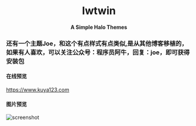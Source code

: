 # <center>Iwtwin</center>
**<center>A Simple Halo Themes</center>**

### 还有一个主题Joe，和这个有点样式有点类似,是从其他博客移植的，如果有人喜欢，可以关注公众号：程序员阿牛，回复：joe，即可获得安装包
#### 在线预览
https://www.kuya123.com
#### 图片预览
![screenshot](https://cdn.jsdelivr.net/gh/cross266/joe-static@1.1/image/screenshot.png)
